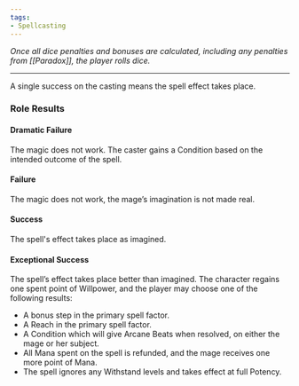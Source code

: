 ```yaml
---
tags:
- Spellcasting
---
```


_Once all dice penalties and bonuses are calculated, including any penalties from [[Paradox]], the player rolls dice._

---

A single success on the casting means the spell effect takes place.

### Role Results

#### Dramatic Failure

The magic does not work. The caster gains a Condition based on the intended outcome of the spell.

#### Failure

The magic does not work, the mage’s imagination is not made real.

#### Success

The spell's effect takes place as imagined.

#### Exceptional Success

The spell’s effect takes place better than imagined. The character regains one spent point of Willpower, and the player may choose one of the following results:
- A bonus step in the primary spell factor.
- A Reach in the primary spell factor.
- A Condition which will give Arcane Beats when resolved, on either the mage or her subject.
- All Mana spent on the spell is refunded, and the mage receives one more point of Mana.
- The spell ignores any Withstand levels and takes effect at full Potency.